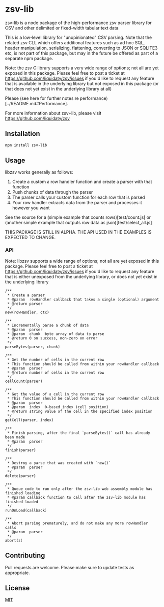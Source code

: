 # zsv-lib

zsv-lib is a node package of the high-performance zsv parser library for CSV and other delimited
or fixed-width tabular text data

This is a low-level library for "unopinionated" CSV parsing. Note that the related zsv CLI,
which offers additional features such as ad hoc SQL, header manipulation, serializing, flattening,
converting to JSON or SQLITE3 etc, is not part of this package, but may in the future be offered
as part of a separate npm package.

Note: the zsv C library supports a very wide range of options; not all are yet exposed in this
package. Please feel free to post a ticket at https://github.com/liquidaty/zsv/issues
if you'd like to request any feature that is available in the underlying library but
not exposed in this package (or that does not yet exist in the underlying library at all)

Please (see here for further notes re performance)[../README.md#Performance].

For more information about zsv+lib, please visit https://github.com/liquidaty/zsv

## Installation

```bash
npm install zsv-lib
```

## Usage

libzsv works generally as follows:
1. Create a custom a row handler function and create a parser with that function
2. Push chunks of data through the parser
3. The parser calls your custom function for each row that is parsed
4. Your row handler extracts data from the parser and processes it however you want

See the source for a (simple example that counts rows)[test/count.js]
or (another simple example that outputs row data as json)[test/select_all.js]

THIS PACKAGE IS STILL IN ALPHA. THE API USED IN THE EXAMPLES IS EXPECTED TO CHANGE.

### API

Note: libzsv supports a wide range of options; not all are yet exposed in this
package. Please feel free to post a ticket at https://github.com/liquidaty/zsv/issues
if you'd like to request any feature
that is either unexposed from the underlying library, or does not yet exist in the
underlying library


```
/**
 * Create a parser
 * @param  rowHandler callback that takes a single (optional) argument
 * @return parser
 */
new(rowHandler, ctx)

/**
 * Incrementally parse a chunk of data
 * @param  parser
 * @param  chunk  byte array of data to parse
 * @return 0 on success, non-zero on error
 */
parseBytes(parser, chunk)

/**
 * Get the number of cells in the current row
 * This function should be called from within your rowHandler callback
 * @param  parser
 * @return number of cells in the current row
 */
cellCount(parser)

/**
 * Get the value of a cell in the current row
 * This function should be called from within your rowHandler callback
 * @param  parser
 * @param  index  0-based index (cell position)
 * @return string value of the cell in the specified index position
 */
getCell(parser, index)

/**
 * Finish parsing, after the final `parseBytes()` call has already been made
 * @param  parser
 */
finish(parser)

/**
 * Destroy a parse that was created with `new()`
 * @param  parser
 */
delete(parser)

/**
 * Queue code to run only after the zsv-lib web assembly module has finished loading
 * @param callback function to call after the zsv-lib module has finished loaded
 */
runOnLoad(callback)

/**
 * Abort parsing prematurely, and do not make any more rowHandler calls
 * @param  parser
 */
abort(z)

```

## Contributing
Pull requests are welcome. Please make sure to update tests as appropriate.

## License
[MIT](https://choosealicense.com/licenses/mit/)
